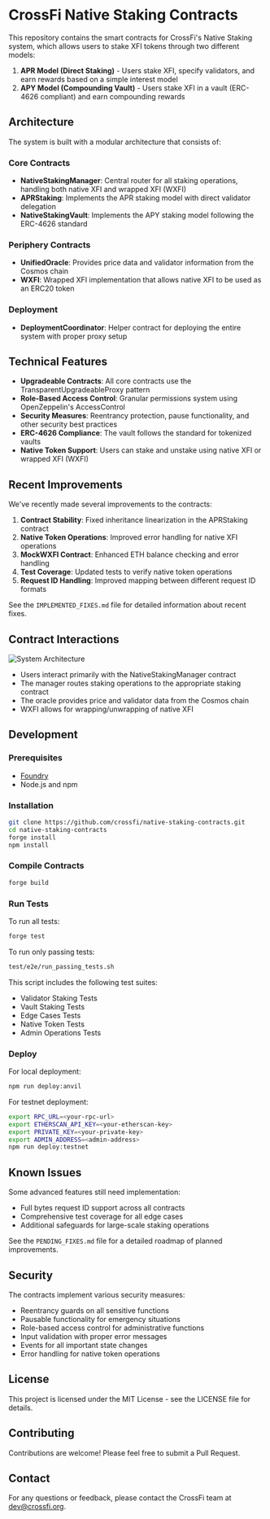 # CrossFi Native Staking Contracts

This repository contains the smart contracts for CrossFi's Native Staking system, which allows users to stake XFI tokens through two different models:

1. **APR Model (Direct Staking)** - Users stake XFI, specify validators, and earn rewards based on a simple interest model
2. **APY Model (Compounding Vault)** - Users stake XFI in a vault (ERC-4626 compliant) and earn compounding rewards

## Architecture

The system is built with a modular architecture that consists of:

### Core Contracts

- **NativeStakingManager**: Central router for all staking operations, handling both native XFI and wrapped XFI (WXFI)
- **APRStaking**: Implements the APR staking model with direct validator delegation
- **NativeStakingVault**: Implements the APY staking model following the ERC-4626 standard

### Periphery Contracts

- **UnifiedOracle**: Provides price data and validator information from the Cosmos chain
- **WXFI**: Wrapped XFI implementation that allows native XFI to be used as an ERC20 token

### Deployment

- **DeploymentCoordinator**: Helper contract for deploying the entire system with proper proxy setup

## Technical Features

- **Upgradeable Contracts**: All core contracts use the TransparentUpgradeableProxy pattern
- **Role-Based Access Control**: Granular permissions system using OpenZeppelin's AccessControl
- **Security Measures**: Reentrancy protection, pause functionality, and other security best practices
- **ERC-4626 Compliance**: The vault follows the standard for tokenized vaults
- **Native Token Support**: Users can stake and unstake using native XFI or wrapped XFI (WXFI)

## Recent Improvements

We've recently made several improvements to the contracts:

1. **Contract Stability**: Fixed inheritance linearization in the APRStaking contract
2. **Native Token Operations**: Improved error handling for native XFI operations
3. **MockWXFI Contract**: Enhanced ETH balance checking and error handling
4. **Test Coverage**: Updated tests to verify native token operations
5. **Request ID Handling**: Improved mapping between different request ID formats

See the `IMPLEMENTED_FIXES.md` file for detailed information about recent fixes.

## Contract Interactions

![System Architecture](https://crossfi.org/docs/native-staking-architecture.png)

- Users interact primarily with the NativeStakingManager contract
- The manager routes staking operations to the appropriate staking contract
- The oracle provides price and validator data from the Cosmos chain
- WXFI allows for wrapping/unwrapping of native XFI

## Development

### Prerequisites

- [Foundry](https://getfoundry.sh/)
- Node.js and npm

### Installation

```bash
git clone https://github.com/crossfi/native-staking-contracts.git
cd native-staking-contracts
forge install
npm install
```

### Compile Contracts

```bash
forge build
```

### Run Tests

To run all tests:

```bash
forge test
```

To run only passing tests:

```bash
test/e2e/run_passing_tests.sh
```

This script includes the following test suites:
- Validator Staking Tests
- Vault Staking Tests
- Edge Cases Tests
- Native Token Tests
- Admin Operations Tests

### Deploy

For local deployment:

```bash
npm run deploy:anvil
```

For testnet deployment:

```bash
export RPC_URL=<your-rpc-url>
export ETHERSCAN_API_KEY=<your-etherscan-key>
export PRIVATE_KEY=<your-private-key>
export ADMIN_ADDRESS=<admin-address>
npm run deploy:testnet
```

## Known Issues

Some advanced features still need implementation:
- Full bytes request ID support across all contracts
- Comprehensive test coverage for all edge cases
- Additional safeguards for large-scale staking operations

See the `PENDING_FIXES.md` file for a detailed roadmap of planned improvements.

## Security

The contracts implement various security measures:

- Reentrancy guards on all sensitive functions
- Pausable functionality for emergency situations
- Role-based access control for administrative functions
- Input validation with proper error messages
- Events for all important state changes
- Error handling for native token operations

## License

This project is licensed under the MIT License - see the LICENSE file for details.

## Contributing

Contributions are welcome! Please feel free to submit a Pull Request.

## Contact

For any questions or feedback, please contact the CrossFi team at dev@crossfi.org.
